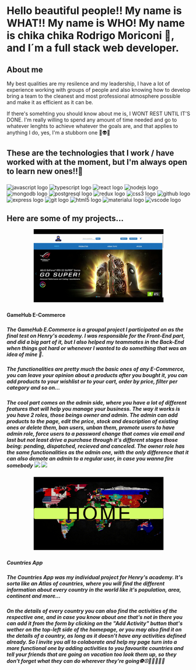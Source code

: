
<h1 align="left">Hello beautiful people!! My name is WHAT!! My name is WHO! My name is chika chika Rodrigo Moriconi 🎈, and I´m a full stack web developer.</h1>

###

<h2 align="left">About me</h2>
<p align="left">My best qualities are my resilence and my leadership, I have a lot of experience working with groups of people and also knowing how to develop bring a team to the cleanest and most professional atmosphere possible and make it as efficient as it can be.</p>
<p align="left">If there's somehting you should know about me is, I WONT REST UNTIL IT'S DONE. I'm really willing to spend any amount of time needed and go to whatever lenghts to achieve whatever the goals are, and that applies to anything I do, yes, I'm a stubborn one 🤖👽👾</p>

###

<p align="left"></p>

###

  <h2 align="left">These are the technologies that I work / have worked with at the moment, but I'm always open to learn new ones!!🎃</h2>

###

<div align="left">
  <img src="https://cdn.jsdelivr.net/gh/devicons/devicon/icons/javascript/javascript-original.svg" height="40" width="52" alt="javascript logo"  />
  <img src="https://cdn.jsdelivr.net/gh/devicons/devicon/icons/typescript/typescript-original.svg" height="40" width="52" alt="typescript logo"  />
  <img src="https://cdn.jsdelivr.net/gh/devicons/devicon/icons/react/react-original.svg" height="40" width="52" alt="react logo"  />
  <img src="https://cdn.jsdelivr.net/gh/devicons/devicon/icons/nodejs/nodejs-original.svg" height="40" width="52" alt="nodejs logo"  />
  <img src="https://cdn.jsdelivr.net/gh/devicons/devicon/icons/mongodb/mongodb-original.svg" height="40" width="52" alt="mongodb logo"  />
  <img src="https://cdn.jsdelivr.net/gh/devicons/devicon/icons/postgresql/postgresql-original.svg" height="40" width="52" alt="postgresql logo"  />
  <img src="https://cdn.jsdelivr.net/gh/devicons/devicon/icons/redux/redux-original.svg" height="40" width="52" alt="redux logo"  />
  <img src="https://cdn.jsdelivr.net/gh/devicons/devicon/icons/css3/css3-original.svg" height="40" width="52" alt="css3 logo"  />
  <img src="https://cdn.jsdelivr.net/gh/devicons/devicon/icons/github/github-original.svg" height="40" width="52" alt="github logo"  />
  <img src="https://cdn.jsdelivr.net/gh/devicons/devicon/icons/express/express-original.svg" height="40" width="52" alt="express logo"  />
  <img src="https://cdn.jsdelivr.net/gh/devicons/devicon/icons/git/git-original.svg" height="40" width="52" alt="git logo"  />
  <img src="https://cdn.jsdelivr.net/gh/devicons/devicon/icons/html5/html5-original.svg" height="40" width="52" alt="html5 logo"  />
  <img src="https://cdn.jsdelivr.net/gh/devicons/devicon/icons/materialui/materialui-original.svg" height="40" width="52" alt="materialui logo"  />
  <img src="https://cdn.jsdelivr.net/gh/devicons/devicon/icons/vscode/vscode-original.svg" height="40" width="52" alt="vscode logo"  />
</div>

###

<h2>Here are some of my projects...</h2>

<div align="center">
  <img height="200" src="GameHub.gif"  />
</div>

###

<h4 align="left">GameHub E-Commerce</h4>

###

<h5 align="left">The GameHub E.Commerce is a groupal project I participated on as the final test on Henry's academy. I was responsible for the Front-End part, and did a big part of it, but I also helped my teammates in the Back-End when things got hard or whenever I wanted to do something that was an idea of mine 🤯.</h5>
<h5 align="left">The functionalities are pretty much the basic ones of any E-Commerce, you can leave your opinion about a products after you bought it, you can add products to your wishlist or to your cart, order by price, filter per category and so on...</h5>
<h5 align="left">The cool part comes on the admin side, where you have a lot of different features that will help you manage your business. The way it works is you have 2 roles, those beings owner and admin. The admin can add products to the page, edit the price, stock and description of existing ones or delete them, ban users, unban them, promote users to have admin role, force users to a password change that comes via email and last but not least drive a purchase through it's different stages those being: pending, dispatched, recieved and canceled. The owner role has the same functionalities as the admin one, with the only difference that it can also demote an admin to a regular user, in case you wanna fire somebody <a href="#"><img height="15px"src="https://www.inventicons.com/uploads/iconset/1835/wm/512/9mm-Handgun-51.png"/></a>
<a href="#"><img height="20px" clickable="none" src="https://365psd.com/images/istock/previews/9376/93767465-fire-flame-icon.jpg"/></a></h5>

###

<div align="center">
  <img height="200" src="Countries App.gif"  />
</div>

###

<h5 align="left">Countries App</h5>

###

<h5 align="left">The Countries App was my individual project for Henry's academy. It's sorta like an Atlas of countries, where you will find the different information about every country in the world like it's population, area, continent and more...</h5>
<h5 align="left">On the details of every country you can also find the activities of the respective one, and in case you know about one that's not in there you can add it from the form by clicking on the "Add Activity" button that's wether on the top-left side of the homepage, or you may also find it on the details of a country, as long as it doesn't have any activities defined already. So I invite you all to colaborate and help my page turn into a more functional one by adding activities to you favourite countries and tell your friends that are going on vacation too look them up, so they don't forget what they can do wherever they're going⚽⚾🥎🏀🏐🏈🎱</h5>

###

